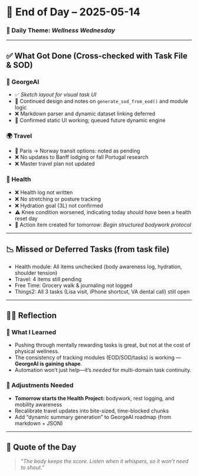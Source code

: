 # 🌇 End of Day – 2025-05-14

### 🔁 Daily Theme: *Wellness Wednesday*

---

## ✅ What Got Done (Cross-checked with Task File & SOD)
### 🔧 GeorgeAI
- ✅ *Sketch layout for visual task UI*
- 🔄 Continued design and notes on `generate_sod_from_eod()` and module logic
- ❌ Markdown parser and dynamic dataset linking deferred
- 🔄 Confirmed static UI working; queued future dynamic engine

### 🌍 Travel
- 🔄 Paris → Norway transit options: noted as pending
- ❌ No updates to Banff lodging or fall Portugal research
- ❌ Master travel plan not updated

### 🧠 Health
- ❌ Health log not written
- ❌ No stretching or posture tracking
- ❌ Hydration goal (3L) not confirmed
- ⚠️ Knee condition worsened, indicating today *should have* been a health reset day
- 🧱 Action item created for tomorrow: *Begin structured bodywork protocol*

---

## 📉 Missed or Deferred Tasks (from task file)
- Health module: All items unchecked (body awareness log, hydration, shoulder tension)
- Travel: 4 items still pending
- Free Time: Grocery walk & journaling not logged
- Things2: All 3 tasks (Lisa visit, iPhone shortcut, VA dental call) still open

---

## 🧘‍♂️ Reflection
### 📌 What I Learned
- Pushing through mentally rewarding tasks is great, but not at the cost of physical wellness.
- The consistency of tracking modules (EOD/SOD/tasks) is working — **GeorgeAI is gaining shape**.
- Automation won’t just help—it’s *needed* for multi-domain task continuity.

### 🧭 Adjustments Needed
- **Tomorrow starts the Health Project:** bodywork, rest logging, and mobility awareness
- Recalibrate travel updates into bite-sized, time-blocked chunks
- Add “dynamic summary generation” to GeorgeAI roadmap (from markdown + JSON)

---

## 💬 Quote of the Day
> *"The body keeps the score. Listen when it whispers, so it won’t need to shout."*
